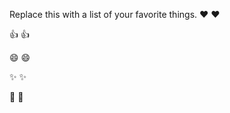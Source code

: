 Replace this with a list of your favorite things.
❤️	:heart:

👍	:+1:

😄	:smile:

✨	:sparkles:

🎉	:tada:
